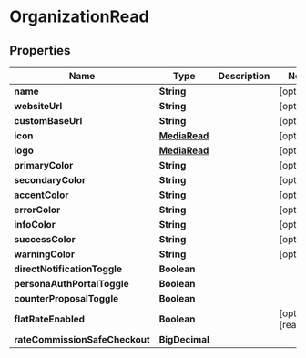 

# OrganizationRead



## Properties

| Name | Type | Description | Notes |
|------------ | ------------- | ------------- | -------------|
|**name** | **String** |  |  [optional] |
|**websiteUrl** | **String** |  |  [optional] |
|**customBaseUrl** | **String** |  |  [optional] |
|**icon** | [**MediaRead**](MediaRead.md) |  |  [optional] |
|**logo** | [**MediaRead**](MediaRead.md) |  |  [optional] |
|**primaryColor** | **String** |  |  [optional] |
|**secondaryColor** | **String** |  |  [optional] |
|**accentColor** | **String** |  |  [optional] |
|**errorColor** | **String** |  |  [optional] |
|**infoColor** | **String** |  |  [optional] |
|**successColor** | **String** |  |  [optional] |
|**warningColor** | **String** |  |  [optional] |
|**directNotificationToggle** | **Boolean** |  |  |
|**personaAuthPortalToggle** | **Boolean** |  |  |
|**counterProposalToggle** | **Boolean** |  |  |
|**flatRateEnabled** | **Boolean** |  |  [optional] [readonly] |
|**rateCommissionSafeCheckout** | **BigDecimal** |  |  |



